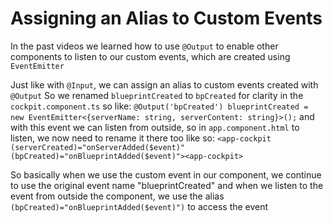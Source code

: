 # Assigning an Alias to Custom Events

In the past videos we learned how to use `@Output` to enable other components to listen to our custom events, which are created using `EventEmitter`

Just like with `@Input`, we can assign an alias to custom events created with `@Output`
So we renamed `blueprintCreated` to `bpCreated` for clarity in the `cockpit.component.ts` so like: `@Output('bpCreated') blueprintCreated = new EventEmitter<{serverName: string, serverContent: string}>();` and with this event we can listen from outside, so in `app.component.html` to listen, we now need to rename it there too like so: `<app-cockpit (serverCreated)="onServerAdded($event)" (bpCreated)="onBlueprintAdded($event)"><app-cockpit>`

So basically when we use the custom event in our component, we continue to use the original event name "blueprintCreated" and when we listen to the event from outside the component, we use the alias `(bpCreated)="onBlueprintAdded($event)")` to access the event
